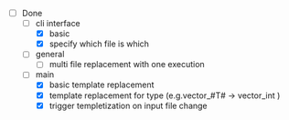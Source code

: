 - [ ] Done
	- [ ] cli interface
		- [x] basic
		- [x] specify which file is which
	- [ ] general
		- [ ] multi file replacement with one execution
	- [ ] main
		- [x] basic template replacement
		- [x] template replacement for type (e.g.vector_#T# -> vector_int )
		- [x] trigger templetization on input file change
